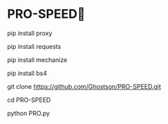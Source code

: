 # PRO-SPEED🥷 
pip install proxy 


pip install requests


pip install mechanize 


pip install bs4 


git clone https://github.com/Ghostson/PRO-SPEED.git 


cd PRO-SPEED 


python PRO.py
